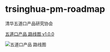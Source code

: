 # trsinghua-pm-roadmap

清华五道口产品研究协会

[五道口产品 路线图 v1.0.0](/product-tsinghua/product-tsinghua(v1.0.0).pdf)

![五道口产品 路线图](https://raw.githubusercontent.com/roadmap-education/trsinghua-pm-roadmap/master/product-tsinghua/product-tsinghua(v1.0.0).png)
